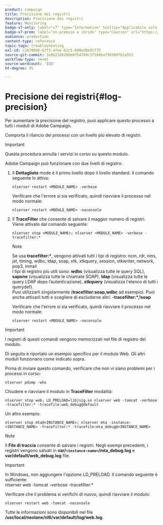 ```yaml
---
product: campaign
title: Precisione dei registri
description: Precisione dei registri
feature: Monitoring
badge-v7-only: label="v7" type="Informative" tooltip="Applicabile solo a Campaign Classic v7"
badge-v7-prem: label="on-premise e ibrido" type="Caution" url="https://experienceleague.adobe.com/docs/campaign-classic/using/installing-campaign-classic/architecture-and-hosting-models/hosting-models-lp/hosting-models.html?lang=it" tooltip="Applicabile solo alle distribuzioni on-premise e ibride"
audience: production
content-type: reference
topic-tags: troubleshooting
exl-id: c2470098-62f3-4fee-b1c5-800ed0e91f75
source-git-commit: 3a9b21d626b60754789c3f594ba798309f62a553
workflow-type: tm+mt
source-wordcount: '333'
ht-degree: 4%

---
```


# Precisione dei registri{#log-precision}



Per aumentare la precisione del registro, puoi applicare questo processo a tutti i moduli di Adobe Campaign.

Comporta il rilancio dei processi con un livello più elevato di registri.

>[!IMPORTANT]
>
>Questa procedura annulla i servizi in corso su questo modulo.

Adobe Campaign può funzionare con due livelli di registro:

1. Il **Dettagliato** mode è il primo livello dopo il livello standard. Il comando seguente lo attiva:

   ```
   nlserver restart <MODULE_NAME> -verbose 
   ```

   Verificare che l&#39;errore si sia verificato, quindi riavviare il processo nel modo normale:

   ```
   nlserver restart <MODULE_NAME> -noconsole
   ```

1. Il **TraceFilter** che consente di salvare il maggior numero di registri. Viene attivato dal comando seguente:

   ```
   nlserver stop <MODULE_NAME>; nlserver <MODULE_NAME> -verbose -tracefilter:*
   ```

   >[!NOTE]
   >
   >Se usa **tracefilter:&#42;**, vengono attivati tutti i tipi di registro: ncm, rdr, nms, jst, timing, wdbc, ldap, soap, xtk, xtkquery, session, xtkwriter, network, pop3, inmail\
   I tipi di registro più utili sono: **wdbc** (visualizza tutte le query SQL), **sapone** (visualizza tutte le chiamate SOAP), **ldap** (visualizza tutte le query LDAP dopo l’autenticazione), **xtkquery** (visualizza l&#39;elenco di tutti i querydef).\
   Puoi utilizzarli singolarmente (**tracefilter:soap,wdbc** ad esempio). Puoi anche attivarli tutti e scegliere di escluderne altri: **-tracefilter:&#42;,!soap**

   Verificare che l&#39;errore si sia verificato, quindi riavviare il processo nel modo normale:

   ```
   nlserver restart <MODULE_NAME> -noconsole
   ```

>[!IMPORTANT]
>
I registri di questi comandi vengono memorizzati nel file di registro del modulo.

Di seguito è riportato un esempio specifico per il modulo Web. Gli altri moduli funzionano come indicato sopra.

Prima di inviare questo comando, verificare che non vi siano problemi per i processi in corso:

```
nlserver pdump -who
```

Chiudere e riavviare il modulo in **TraceFilter** modalità:

```
nlserver stop web; LD_PRELOAD=libjsig.so nlserver web -tomcat -verbose -tracefilter:* -tracefile:web_debug@default
```

Un altro esempio:

```
nlserver stop mta@<INSTANCE_NAME>; nlserver mta -instance:<INSTANCE_NAME> -tracefilter:* -tracefile:mta_debug@<INSTANCE_NAME>
```

>[!NOTE]
>
Il **File di traccia** consente di salvare i registri. Negli esempi precedenti, i registri vengono salvati in **var/`<instance-name>`/mta_debug.log** e **var/default/web_debug.log** file.

>[!IMPORTANT]
>
In Windows, non aggiungere l&#39;opzione LD_PRELOAD. Il comando seguente è sufficiente:\
nlserver web -tomcat -verbose -tracefilter:&#42;

Verificare che il problema si verifichi di nuovo, quindi riavviare il modulo:

```
nlserver restart web -tomcat -noconsole
```

Tutte le informazioni sono disponibili nel file **/usr/local/neolane/nl6/var/default/log/web.log**.
